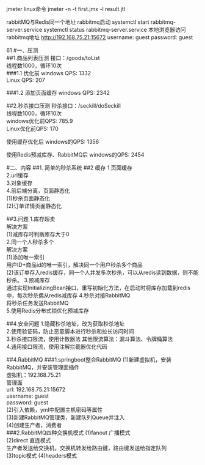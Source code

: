 jmeter linux命令
jmeter -n -t first.jmx -l result.jtl

rabbitMQ与Redis同一个地址
rabbitmq启动
systemctl start rabbitmq-server.service
systemctl status rabbitmq-server.service
本地浏览器访问rabbitmq地址
http://192.168.75.21:15672
username: guest
password: guest

61
#一、压测  
##1.商品列表压测
接口：/goods/toList  
线程数1000，循环10次  
###1.1 优化前
windows  QPS:  1332  
Linux    QPS:   207  

###1.2 添加页面缓存
windows  QPS:  2342
 

##2.秒杀接口压测
秒杀接口：/seckill/doSeckill  
线程数1000，循环10次  
windows优化前QPS:  785.9  
Linux优化前QPS:    170  

使用缓存优化后
windows的QPS:    1356

使用Redis预减库存、RabbitMQ后
windows的QPS: 2454

#二、内容
##1. 简单的秒杀系统
##2 缓存
1.页面缓存  
2.url缓存  
3.对象缓存  
4.前后端分离，页面静态化  
(1)秒杀页面静态化  
(2)订单详情页面静态化  

##3.问题 
1.库存超卖   
解决方案   
(1)减库存时判断库存大于0   
2.同一个人秒杀多个  
解决方案  
(1)添加唯一索引  
用户ID+商品id的唯一索引，解决同一个用户秒杀多个商品  
(2)该订单存入redis缓存，同一个人并发多次秒杀，可以从redis读到数据，则不能秒杀。
3.预减库存  
通过实现InitializingBean接口，重写初始化方法，在启动时将库存加载到redis中，每次秒杀偶从redis减库存
4.秒杀对接RabbitMQ  
将秒杀任务发送RabbitMQ  
5.使用Redis分布式锁优化预减库存  


##4.安全问题
1.隐藏秒杀地址，改为获取秒杀地址  
2.使用验证码，防止恶意脚本进行秒杀和拉长访问时间  
3.秒杀接口限流，使用计数器法
  其他限流算法：漏斗算法、令牌桶算法  
4.通用接口限流，使用注解拦截器优化代码  

##4.RabbitMQ
###1.springboot整合RabbitMQ
(1)新建虚拟机，安装RabbitMQ，并安装管理面插件  
虚拟机：192.168.75.21  
管理面  
    url: 192.168.75.21:15672  
    username: guest  
    password: guest  
(2)引入依赖，yml中配置主机密码等属性  
(3)新建RabbitMQ管理类，新建队列Queue并注入  
(4)创建生产者，消费者  
###2.RabbitMQ四种交换机模式
(1)fanout 广播模式  
(2)direct 直连模式  
生产者发送给交换机，交换机转发给路由键，路由键发送给指定队列  
(3)topic模式
(4)headers模式

  

